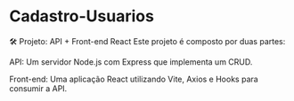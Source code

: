 # Cadastro-Usuarios

🛠️ Projeto: API + Front-end React
Este projeto é composto por duas partes:

API: Um servidor Node.js com Express que implementa um CRUD.

Front-end: Uma aplicação React utilizando Vite, Axios e Hooks para consumir a API.
